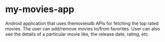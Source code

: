 # my-movies-app

Android application that uses themoviesdb APIs for fetching the top rated movies.
The user can add/remove movies to/from favorites.
User can also see the details of a particular movie like, the release date, rating, etc.
